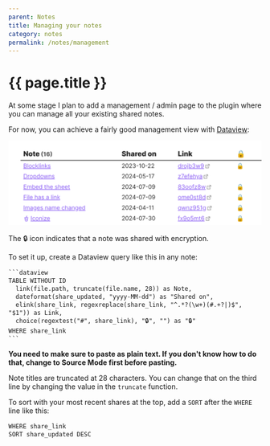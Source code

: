 ```yaml
---
parent: Notes
title: Managing your notes
category: notes
permalink: /notes/management
---
```

# {{ page.title }}

At some stage I plan to add a management / admin page to the plugin where you can manage
all your existing shared notes.

For now, you can achieve a fairly good management view with [Dataview](https://github.com/blacksmithgu/obsidian-dataview):

![](./note-management.png)

The 🔒 icon indicates that a note was shared with encryption.

To set it up, create a Dataview query like this in any note:

````
```dataview
TABLE WITHOUT ID
  link(file.path, truncate(file.name, 28)) as Note,
  dateformat(share_updated, "yyyy-MM-dd") as "Shared on", 
  elink(share_link, regexreplace(share_link, "^.*?(\w+)(#.+?|)$", "$1")) as Link,
  choice(regextest("#", share_link), "🔒", "") as "🔒"
WHERE share_link
```
````

**You need to make sure to paste as plain text. If you don't know how to do that, 
change to Source Mode first before pasting.**

Note titles are truncated at 28 characters. You can change that on the third line by changing the value in the `truncate` function.

To sort with your most recent shares at the top, add a `SORT` after the `WHERE` line like this:

```
WHERE share_link
SORT share_updated DESC
```

